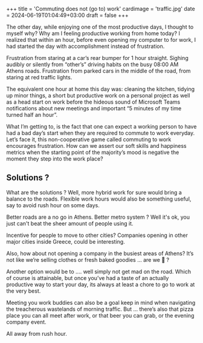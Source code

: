+++
title = 'Commuting does not (go to) work'
cardimage = 'traffic.jpg'
date = 2024-06-19T01:04:49+03:00
draft = false
+++

The other day, while enjoying one of the most productive days, I thought to myself why? Why am I feeling productive working from home today?
I realized that within an hour, before even opening my computer to for work, I had started the day with accomplishment instead of frustration.

Frustration from staring at a car’s rear bumper for 1 hour straight. Sighing audibly or silently from “other’s” driving habits on the busy 08:00 AM Athens roads. Frustration from parked cars in the middle of the road, from staring at red traffic lights.

The equivalent one hour at home this day was: cleaning the kitchen, tidying up minor things, a short but productive work on a personal project as well as a head start on work before the hideous sound of Microsoft Teams notifications about new meetings and important “5 minutes of my time turned half an hour”.

What I’m getting to, is the fact that one can expect a working person to have had a bad day’s start when they are required to commute to work everyday. Let’s face it, this non-cooperative game called commuting to work encourages frustration. How can we assert our soft skills and happiness metrics when the starting point of the majority’s mood is negative the moment they step into the work place?

## Solutions ? 

What are the solutions ? Well, more hybrid work for sure would bring a balance to the roads. Flexible work hours would also be something useful, say to avoid rush hour on some days. 

Better roads are a no go in Athens. Better metro system ? Well it's ok, you just can't beat the sheer amount of people using it. 

Incentive for people to move to other cities? Companies opening in other major cities inside Greece, could be interesting. 

Also, how about not opening a company in the busiest areas of Athens? It’s not like we’re selling clothes or fresh baked goodies ... are we 🤔 ?

Another option would be to …. well simply not get mad on the road. Which of course is attainable, but once you’ve had a taste of an actually productive way to start your day, its always at least a chore to go to work at the very best. 

Meeting you work buddies can also be a goal keep in mind when navigating the treacherous wastelands of morning traffic. But … there’s also that pizza place you can all meet after work, or that beer you can grab, or the evening company event.

All away from rush hour.